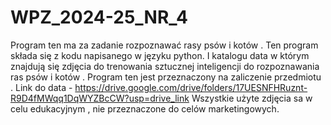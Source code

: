 # WPZ_2024-25_NR_4
Program ten ma za zadanie rozpoznawać rasy psów i kotów . Ten program składa się z kodu napisanego w języku python. I katalogu data w którym znajdują się zdjęcia do trenowania sztucznej inteligencji do rozpoznawania ras psów i kotów . Program ten jest przeznaczony na zaliczenie przedmiotu . Link do data - https://drive.google.com/drive/folders/17UESNFHRuznt-R9D4fMWqq1DqWYZBcCW?usp=drive_link Wszystkie użyte zdjęcia sa w celu edukacyjnym , nie przeznaczone do celów marketingowych.
